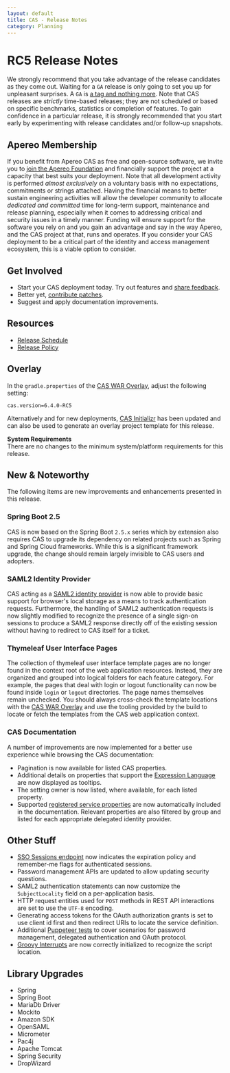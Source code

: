 ```yaml
---
layout: default
title: CAS - Release Notes
category: Planning
---
```


# RC5 Release Notes

We strongly recommend that you take advantage of the release candidates as they come out. Waiting for a `GA` release is only going to set 
you up for unpleasant surprises. A `GA` is [a tag and nothing more](https://apereo.github.io/2017/03/08/the-myth-of-ga-rel/). Note that CAS 
releases are *strictly* time-based releases; they are not scheduled or based on specific benchmarks, statistics or completion of features. To gain 
confidence in a particular release, it is strongly recommended that you start early by experimenting with 
release candidates and/or follow-up snapshots.

## Apereo Membership

If you benefit from Apereo CAS as free and open-source software, we 
invite you to [join the Apereo Foundation](https://www.apereo.org/content/apereo-membership) 
and financially support the project at a capacity that best suits your deployment. Note that all development activity 
is performed *almost exclusively* on a voluntary basis with no expectations, commitments or strings attached. Having the financial means to better 
sustain engineering activities will allow the developer community to allocate *dedicated and committed* time for long-term support, 
maintenance and release planning, especially when it comes to addressing critical and security issues in a timely manner. Funding will 
ensure support for the software you rely on and you gain an advantage and say in the way Apereo, and the CAS project at that, runs 
and operates. If you consider your CAS deployment to be a critical part of the identity and access 
management ecosystem, this is a viable option to consider.

## Get Involved

- Start your CAS deployment today. Try out features and [share feedback](/cas/Mailing-Lists.html).
- Better yet, [contribute patches](/cas/developer/Contributor-Guidelines.html).
- Suggest and apply documentation improvements.

## Resources

- [Release Schedule](https://github.com/apereo/cas/milestones)
- [Release Policy](/cas/developer/Release-Policy.html)

## Overlay

In the `gradle.properties` of the [CAS WAR Overlay](../installation/WAR-Overlay-Installation.html), adjust the following setting:

```properties
cas.version=6.4.0-RC5
```

Alternatively and for new deployments, [CAS Initializr](../installation/WAR-Overlay-Initializr.html) has been updated and can also be used
to generate an overlay project template for this release.

<div class="alert alert-info">
  <strong>System Requirements</strong><br/>There are no changes to the minimum system/platform requirements for this release.
</div>

## New & Noteworthy

The following items are new improvements and enhancements presented in this release.
           
### Spring Boot 2.5

CAS is now based on the Spring Boot `2.5.x` series which by extension also requires CAS to 
upgrade its dependency on related projects such as Spring and Spring Cloud frameworks. While this 
is a significant framework upgrade, the change should remain largely invisible to CAS users and adopters.

### SAML2 Identity Provider

CAS acting as a [SAML2 identity provider](../authentication/Configuring-SAML2-Authentication.html) is now able to provide basic support
for browser's local storage as a means to track authentication requests. Furthermore, the handling of SAML2 authentication requests is 
now slightly modified to recognize the presence of a single sign-on sessions to produce a SAML2 response directly off of the existing
session without having to redirect to CAS itself for a ticket.
                                               
### Thymeleaf User Interface Pages

The collection of thymeleaf user interface template pages are no longer found in the context root of the web application resources.
Instead, they are organized and grouped into logical folders for each feature category. For example, the pages that deal with 
login or logout functionality can now be found inside `login` or `logout` directories. The page names themselves remain unchecked.
You should always cross-check the template locations with the [CAS WAR Overlay](../installation/WAR-Overlay-Installation.html) and 
use the tooling provided by the build to locate or fetch the templates from the CAS web application context.

### CAS Documentation

A number of improvements are now implemented for a better use experience while browsing the CAS documentation:

- Pagination is now available for listed CAS properties.
- Additional details on properties that support the [Expression Language](../configuration/Configuration-Spring-Expressions.html) 
  are now displayed as tooltips.
- The setting owner is now listed, where available, for each listed property.
- Supported [registered service properties](../services/Configuring-Service-Custom-Properties.html) are
  now automatically included in the documentation. Relevant properties are also filtered 
  by group and listed for each appropriate delegated identity provider.

## Other Stuff
       
- [SSO Sessions endpoint](../authentication/Configuring-SSO.html) now indicates the expiration 
  policy and remember-me flags for authenticated sessions.
- Password management APIs are updated to allow updating security questions.
- SAML2 authentication statements can now customize the `SubjectLocality` field on a per-application basis.
- HTTP request entities used for `POST` methods in REST API interactions are set to use the `UTF-8` encoding.
- Generating access tokens for the OAuth authorization grants is set to use client id first and then 
  redirect URIs to locate the service definition.
- Additional [Puppeteer tests](../developer/Test-Process.html) to cover scenarios for 
  password management, delegated authentication and OAuth protocol.
- [Groovy Interrupts](../webflow/Webflow-Customization-Interrupt-Groovy.html) are now correctly 
  initialized to recognize the script location.

## Library Upgrades

- Spring
- Spring Boot
- MariaDb Driver
- Mockito
- Amazon SDK
- OpenSAML
- Micrometer
- Pac4j
- Apache Tomcat
- Spring Security
- DropWizard

